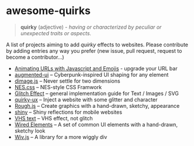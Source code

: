 # awesome-quirks

> **quirky** (adjective) - *having or characterized by peculiar or unexpected traits or aspects.*

A list of projects aiming to add *quirky* effects to websites.
Please contribute by adding entries any way you prefer (new issue, pull request, request to become a contributor...)



  - [Animating URLs with Javascript and Emojis](http://matthewrayfield.com/articles/animating-urls-with-javascript-and-emojis/#%F0%9F%8C%92) - upgrade your URL bar
  - [augmented-ui](http://augmented-ui.com/) – Cyberpunk-inspired UI shaping for any element
  - [dimage.js](https://jjkaufman.github.io/dimage.js/) – Never settle for two dimensions 
  - [NES.css](https://github.com/nostalgic-css/NES.css) – NES-style CSS Framwork
  - [Glitch Effect](https://css-tricks.com/glitch-effect-text-images-svg/) – general implementation guide for Text / Images / SVG
  - [quirky-ux](http://dsalaj.com/quirky-ux/) – Inject a website with some glitter and character
  - [Rough.js](https://roughjs.com/) – Create graphics with a hand-drawn, sketchy, appearance
  - [shiny](https://github.com/rikschennink/shiny) – Shiny reflections for mobile websites
  - [VHS text](https://codepen.io/Shorina/pen/egJmeY/) – VHS effect, not glitch
  - [Wired Elements](https://wiredjs.com/) – A set of common UI elements with a hand-drawn, sketchy look
  - [Wiv.js](https://jjkaufman.github.io/wiv.js/) – A library for a more wiggly div

